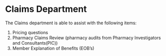 # Claims Department

The Claims department is able to assist with the following items:

1. Pricing questions 
2. Pharmacy Claims Review (pharmacy audits from Pharmacy Investigators and Consultants(PIC)) 
3. Member Explanation of Benefits (EOB’s)
